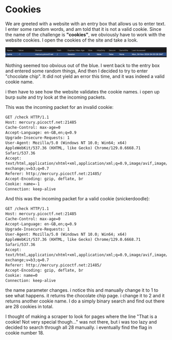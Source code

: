 # Cookies

We are greeted with a website with an entry box that allows us to enter text. I enter some random words, and am told that it is not a valid cookie. Since the name of the challenge is **"cookies"**, we obviously have to work with the website cookies. I open the cookies of the site and take a look.

![alt text](image.png)

Nothing seemed too obvious out of the blue. I went back to the entry box and entered some random things, And then I decided to try to enter "chocolate chip". It did not yield an error this time, and it was indeed a valid cookie name. 

i then have to see how the website validates the cookie names. i open up burp suite and try look at the incoming packets. 

This was the incoming packet for an invalid cookie:

```
GET /check HTTP/1.1
Host: mercury.picoctf.net:21485
Cache-Control: max-age=0
Accept-Language: en-GB,en;q=0.9
Upgrade-Insecure-Requests: 1
User-Agent: Mozilla/5.0 (Windows NT 10.0; Win64; x64) AppleWebKit/537.36 (KHTML, like Gecko) Chrome/129.0.6668.71 Safari/537.36
Accept: text/html,application/xhtml+xml,application/xml;q=0.9,image/avif,image/webp,image/apng,*/*;q=0.8,application/signed-exchange;v=b3;q=0.7
Referer: http://mercury.picoctf.net:21485/
Accept-Encoding: gzip, deflate, br
Cookie: name=-1
Connection: keep-alive

```

And this was the incoming packet for a valid cookie (snickerdoodle):

```
GET /check HTTP/1.1
Host: mercury.picoctf.net:21485
Cache-Control: max-age=0
Accept-Language: en-GB,en;q=0.9
Upgrade-Insecure-Requests: 1
User-Agent: Mozilla/5.0 (Windows NT 10.0; Win64; x64) AppleWebKit/537.36 (KHTML, like Gecko) Chrome/129.0.6668.71 Safari/537.36
Accept: text/html,application/xhtml+xml,application/xml;q=0.9,image/avif,image/webp,image/apng,*/*;q=0.8,application/signed-exchange;v=b3;q=0.7
Referer: http://mercury.picoctf.net:21485/
Accept-Encoding: gzip, deflate, br
Cookie: name=0
Connection: keep-alive
```

the name parameter changes. i notice this and manually change it to 1 to see what happens. it returns the chocolate chip page. i change it to 2 and it returns another cookie name. I do a simply binary search and find out there are 28 cookies in total. 

I thought of making a scraper to look for pages where the line "That is a cookie! Not very special though..." was not there, but i was too lazy and decided to search through all 28 manually. i eventually find the flag in cookie number 18.